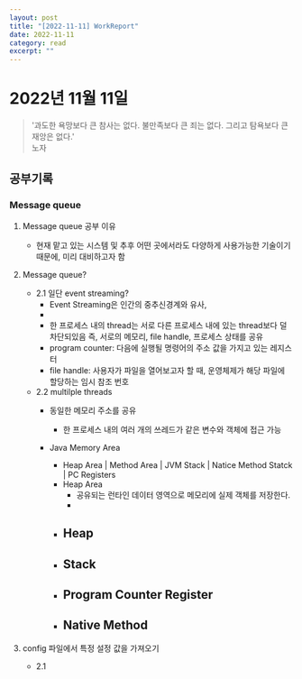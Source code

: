 ```yaml
---
layout: post
title: "[2022-11-11] WorkReport"
date: 2022-11-11
category: read
excerpt: ""
---
```

# 2022년 11월 11일 
> '과도한 욕망보다 큰 참사는 없다. 불만족보다 큰 죄는 없다. 그리고 탐욕보다 큰 재앙은 없다.' <br>
노자

## 공부기록
### Message queue
1. Message queue 공부 이유
    - 현재 맡고 있는 시스템 및 추후 어떤 곳에서라도 다양하게 사용가능한 기술이기 때문에, 미리 대비하고자 함
2. Message queue?
    - 2.1 일단 event streaming?
        - Event Streaming은 인간의 중추신경계와 유사, 
        - 
        - 한 프로세스 내의 thread는 서로 다른 프로세스 내에 있는 thread보다 덜 차단되있음
        즉, 서로의 메모리, file handle, 프로세스 상태를 공유
        - program counter: 다음에 실행될 명령어의 주소 값을 가지고 있는 레지스터
        - file handle: 사용자가 파일을 열어보고자 할 때, 운영체제가 해당 파일에 할당하는  임시 참조 번호
    - 2.2 multilple threads
        - 동일한 메모리 주소를 공유
            - 한 프로세스 내의 여러 개의 쓰레드가 같은 변수와 객체에 접근 가능
        
        - Java Memory Area
            - Heap Area | Method Area | JVM Stack | Natice Method Statck | PC Registers
            - Heap Area
                - 공유되는 런타인 데이터 영역으로 메모리에 실제 객체를 저장한다. 
                - 
            - Heap
                - 
            - Stack
                - 
            - Program Counter Register  
                - 
            - Native Method 
                - 

3. config 파일에서 특정 설정 값을 가져오기
    - 2.1 

